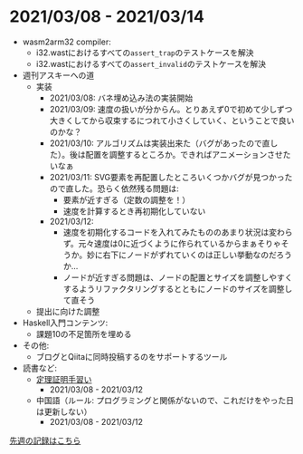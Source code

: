 # 2021/03/08 - 2021/03/14

- wasm2arm32 compiler:
    - i32.wastにおけるすべての`assert_trap`のテストケースを解決
    - i32.wastにおけるすべての`assert_invalid`のテストケースを解決
- 週刊アスキーへの道
    - 実装
        - 2021/03/08: バネ埋め込み法の実装開始
        - 2021/03/09: 速度の扱いが分からん。とりあえず0で初めて少しずつ大きくしてから収束するにつれて小さくしていく、ということで良いのかな？
        - 2021/03/10: アルゴリズムは実装出来た（バグがあったので直した）。後は配置を調整するところか。できればアニメーションさせたいなぁ
        - 2021/03/11: SVG要素を再配置したところいくつかバグが見つかったので直した。恐らく依然残る問題は:
            - 要素が近すぎる（定数の調整を！）
            - 速度を計算するとき再初期化していない
        - 2021/03/12:
            - 速度を初期化するコードを入れてみたもののあまり状況は変わらず。元々速度は0に近づくように作られているからまぁそりゃそうか。妙に右下にノードがずれていくのは正しい挙動なのだろうか...
            - ノードが近すぎる問題は、ノードの配置とサイズを調整しやすくするようリファクタリングするとともにノードのサイズを調整して直そう
    - 提出に向けた調整
- Haskell入門コンテンツ:
    - 課題10の不足箇所を埋める
- その他:
    - ブログとQiitaに同時投稿するのをサポートするツール
- 読書など:
    - [定理証明手習い](https://www.lambdanote.com/collections/littleprover)
        - 2021/03/08 - 2021/03/12
    - 中国語（ルール: プログラミングと関係がないので、これだけをやった日は更新しない）
        - 2021/03/08 - 2021/03/12

[先週の記録はこちら](https://github.com/igrep/daily-commits/blob/384017631c1865892b1ba05727b87a7d314b3a68/yesterday.md)
